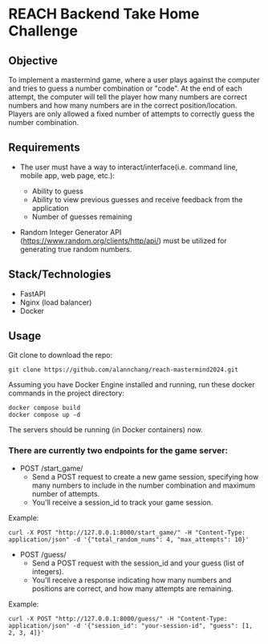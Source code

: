 # REACH Backend Take Home Challenge
## Objective

To implement a mastermind game, where a user plays against the computer and tries to guess a number combination or "code".
At the end of each attempt, the computer will tell the player how many numbers are correct numbers and how
many numbers are in the correct position/location.  Players are only allowed a fixed number of attempts to correctly
guess the number combination.

## Requirements

- The user must have a way to interact/interface(i.e. command line, mobile app, web page, etc.):
  - Ability to guess
  - Ability to view previous guesses and receive feedback from the application
  - Number of guesses remaining

- Random Integer Generator API (https://www.random.org/clients/http/api/) must be utilized for generating true random numbers.

## Stack/Technologies

- FastAPI 
- Nginx (load balancer) 
- Docker

## Usage

Git clone to download the repo:
```
git clone https://github.com/alannchang/reach-mastermind2024.git
```

Assuming you have Docker Engine installed and running, run these docker commands in the project directory:
```
docker compose build
docker compose up -d
```

The servers should be running (in Docker containers) now.

### There are currently two endpoints for the game server:

- POST /start_game/ 
    - Send a POST request to create a new game session, specifying how many numbers to include 
      in the number combination and maximum number of attempts.
    - You'll receive a session_id to track your game session.

Example:

```
curl -X POST "http://127.0.0.1:8000/start_game/" -H "Content-Type: application/json" -d '{"total_random_nums": 4, "max_attempts": 10}'

```

- POST /guess/
    - Send a POST request with the session_id and your guess (list of integers).
    - You'll receive a response indicating how many numbers and positions are correct, and 
      how many attempts are remaining.

Example:

```
curl -X POST "http://127.0.0.1:8000/guess/" -H "Content-Type: application/json" -d '{"session_id": "your-session-id", "guess": [1, 2, 3, 4]}'

```

